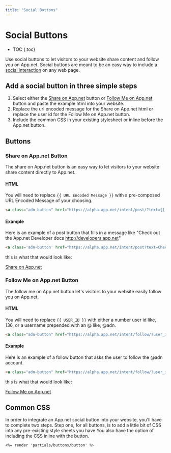 ```yaml
---
title: "Social Buttons"
---
```


# Social Buttons

* TOC
{:toc}

Use social buttons to let visitors to your website share content and follow you on App.net. Social buttons are meant to be an easy way to include a [social interaction](/docs/other/web-intents/) on any web page.

## Add a social button in three simple steps

1. Select either the [Share on App.net](#share-on-appnet-button) button or [Follow Me on App.net](#follow-me-on-appnet-button) button and paste the example html into your website.
1. Replace the url encoded message for the Share on App.net html or replace the user id for the Follow Me on App.net button.
1. Include the common CSS in your existing stylesheet or inline before the App.net button.


## Buttons

### Share on App.net Button

The share on App.net button is an easy way to let visitors to your website share content directly to App.net.

#### HTML

You will need to replace ```{{ URL Encoded Message }}``` with a pre-composed URL Encoded Message of your choosing.

~~~html
<a class="adn-button" href="https://alpha.app.net/intent/post/?text={{ URL Encoded Message}}" onclick="window.open('https://alpha.app.net/intent/post/?text={{ URL Encoded Message }}', 'adn_post', 'width=750,height=350,left=100,top=100'); return false;">Share on App.net</a>
~~~

#### Example

Here is an example of a post button that fills in a message like "Check out the App.net Developer docs http://developers.app.net"

~~~html
<a class='adn-button' href="https://alpha.app.net/intent/post?text=Check%20out%20the%20App.net%20Developer%20docs%20http%3A%2F%2Fdevelopers.app.net" onclick="window.open('https://alpha.app.net/intent/post?text=Check%20out%20the%20App.net%20Developer%20docs%20http%3A%2F%2Fdevelopers.app.net', 'adn_post', 'width=750,height=350,left=100,top=100'); return false;">Share on App.net</a>
~~~

this is what that would look like:

<style>
    <%= render 'partials/buttons/button' %>
</style>

<a class='adn-button' href="https://alpha.app.net/intent/post?text=Check%20out%20the%20App.net%20docs%20http%3A%2F%2Fdevelopers.app.net" onclick="window.open('https://alpha.app.net/intent/post?text=Check%20out%20the%20App.net%20docs%20http%3A%2F%2Fdevelopers.app.net', 'adn_post', 'width=750,height=350,left=100,top=100'); return false;">Share on App.net</a>


### Follow Me on App.net Button

The follow me on App.net button let's visitors to your website easily follow you on App.net.

#### HTML

You will need to replace ```{{ USER_ID }}``` with either a number user id like, 136, or a username prepended with an @ like, @adn.

~~~html
<a class="adn-button" href="https://alpha.app.net/intent/follow/?user_id={{ USER_ID }}" onclick="window.open('https://alpha.app.net/intent/follow/?user_id={{ USER_ID }}', 'adn_follow', 'width=750,height=350,left=100,top=100'); return false;">Follow Me on App.net</a>
~~~

#### Example

Here is an example of a follow button that asks the user to follow the @adn account.

~~~html
<a class="adn-button" href="https://alpha.app.net/intent/follow/?user_id=@adn" onclick="window.open('https://alpha.app.net/intent/follow/?user_id=@adn', 'adn_follow', 'width=750,height=350,left=100,top=100'); return false;">Follow Me on App.net</a>
~~~

this is what that would look like:

<a class="adn-button" href="https://alpha.app.net/intent/follow/?user_id=@adn" onclick="window.open('https://alpha.app.net/intent/follow/?user_id=@adn', 'adn_follow', 'width=750,height=350,left=100,top=100'); return false;">Follow Me on App.net</a>


## Common CSS

In order to integrate an App.net social button into your website, you'll have to complete two steps. Step one, for all buttons, is to add a little bit of CSS into any pre-existing style sheets you have You also have the option of including the CSS inline with the button.

~~~css
<%= render 'partials/buttons/button' %>
~~~

